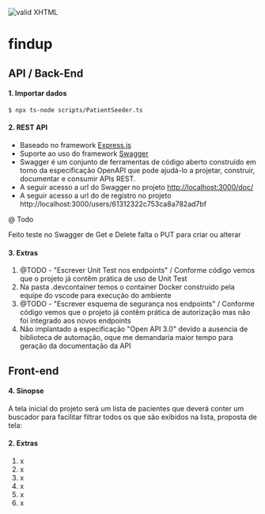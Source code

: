 [checkmark]: https://raw.githubusercontent.com/mozgbrasil/mozgbrasil.github.io/master/assets/images/logos/logo_32_32.png "MOZG"

![valid XHTML][checkmark]

# findup

## API / Back-End

#### 1. Importar dados

```
$ npx ts-node scripts/PatientSeeder.ts
```

#### 2. REST API

- Baseado no framework [Express.js](https://expressjs.com/)
- Suporte ao uso do framework [Swagger](https://en.wikipedia.org/wiki/Swagger_(software))
- Swagger é um conjunto de ferramentas de código aberto construído em torno da especificação OpenAPI que pode ajudá-lo a projetar, construir, documentar e consumir APIs REST.
- A seguir acesso a url do Swagger no projeto [http://localhost:3000/doc/](http://localhost:3000/doc/)
- A seguir acesso a url do de registro no projeto http://localhost:3000/users/61312322c753ca8a782ad7bf

@ Todo

Feito teste no Swagger de Get e Delete falta o PUT para criar ou alterar

#### 3. Extras

1. @TODO - "Escrever Unit Test nos endpoints" / Conforme código vemos que o projeto já contêm prática de uso de Unit Test
2. Na pasta .devcontainer temos o container Docker construido pela equipe do vscode para execução do ambiente
3. @TODO - "Escrever esquema de segurança nos endpoints" / Conforme código vemos que o projeto já contêm prática de autorização mas não foi integrado aos novos endpoints
4. Não implantado a especificação "Open API 3.0" devido a ausencia de biblioteca de automação, oque me demandaria maior tempo para geração da documentação da API

## Front-end

#### 4. Sinopse

A tela inicial do projeto será um lista de pacientes que deverá conter um buscador para facilitar filtrar todos os que são exibidos na lista, proposta de tela:

#### 2. Extras

1. x
2. x
3. x
4. x
5. x
6. x
